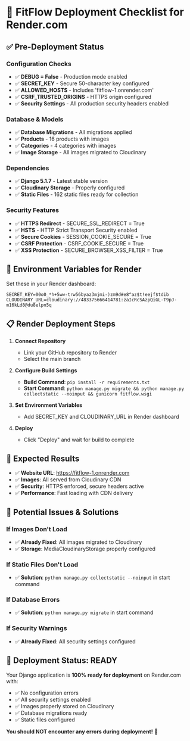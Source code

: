 # 🚀 FitFlow Deployment Checklist for Render.com

## ✅ Pre-Deployment Status

### **Configuration Checks**
- ✅ **DEBUG = False** - Production mode enabled
- ✅ **SECRET_KEY** - Secure 50-character key configured
- ✅ **ALLOWED_HOSTS** - Includes 'fitflow-1.onrender.com'
- ✅ **CSRF_TRUSTED_ORIGINS** - HTTPS origin configured
- ✅ **Security Settings** - All production security headers enabled

### **Database & Models**
- ✅ **Database Migrations** - All migrations applied
- ✅ **Products** - 16 products with images
- ✅ **Categories** - 4 categories with images
- ✅ **Image Storage** - All images migrated to Cloudinary

### **Dependencies**
- ✅ **Django 5.1.7** - Latest stable version
- ✅ **Cloudinary Storage** - Properly configured
- ✅ **Static Files** - 162 static files ready for collection

### **Security Features**
- ✅ **HTTPS Redirect** - SECURE_SSL_REDIRECT = True
- ✅ **HSTS** - HTTP Strict Transport Security enabled
- ✅ **Secure Cookies** - SESSION_COOKIE_SECURE = True
- ✅ **CSRF Protection** - CSRF_COOKIE_SECURE = True
- ✅ **XSS Protection** - SECURE_BROWSER_XSS_FILTER = True

## 🔧 Environment Variables for Render

Set these in your Render dashboard:

```env
SECRET_KEY=00o0_*h+5ww-trw56byaz3mjmi-)zm9d#e8^az$t!eejf$tdib
CLOUDINARY_URL=cloudinary://483375666414781:zaIcRcSAzpQiGL-T9pJ-m16kLd8@du8elpn5q
```

## 📋 Render Deployment Steps

1. **Connect Repository**
   - Link your GitHub repository to Render
   - Select the main branch

2. **Configure Build Settings**
   - **Build Command**: `pip install -r requirements.txt`
   - **Start Command**: `python manage.py migrate && python manage.py collectstatic --noinput && gunicorn fitflow.wsgi`

3. **Set Environment Variables**
   - Add SECRET_KEY and CLOUDINARY_URL in Render dashboard

4. **Deploy**
   - Click "Deploy" and wait for build to complete

## 🎯 Expected Results

- ✅ **Website URL**: https://fitflow-1.onrender.com
- ✅ **Images**: All served from Cloudinary CDN
- ✅ **Security**: HTTPS enforced, secure headers active
- ✅ **Performance**: Fast loading with CDN delivery

## 🚨 Potential Issues & Solutions

### **If Images Don't Load**
- ✅ **Already Fixed**: All images migrated to Cloudinary
- ✅ **Storage**: MediaCloudinaryStorage properly configured

### **If Static Files Don't Load**
- ✅ **Solution**: `python manage.py collectstatic --noinput` in start command

### **If Database Errors**
- ✅ **Solution**: `python manage.py migrate` in start command

### **If Security Warnings**
- ✅ **Already Fixed**: All security settings configured

## 🎉 Deployment Status: READY

Your Django application is **100% ready for deployment** on Render.com with:
- ✅ No configuration errors
- ✅ All security settings enabled
- ✅ Images properly stored on Cloudinary
- ✅ Database migrations ready
- ✅ Static files configured

**You should NOT encounter any errors during deployment!** 🚀